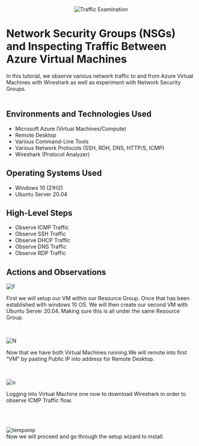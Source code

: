 <p align="center">
<img src="https://i.imgur.com/Ua7udoS.png" alt="Traffic Examination"/>
</p>

<h1>Network Security Groups (NSGs) and Inspecting Traffic Between Azure Virtual Machines</h1>
In this tutorial, we observe various network traffic to and from Azure Virtual Machines with Wireshark as well as experiment with Network Security Groups. <br />

<br>

<h2>Environments and Technologies Used</h2>

- Microsoft Azure (Virtual Machines/Compute)
- Remote Desktop
- Various Command-Line Tools
- Various Network Protocols (SSH, RDH, DNS, HTTP/S, ICMP)
- Wireshark (Protocol Analyzer)

<h2>Operating Systems Used </h2>

- Windows 10 (21H2)
- Ubuntu Server 20.04

<h2>High-Level Steps</h2>

- Observe ICMP Traffic
- Observe SSH Traffic
- Observe DHCP Traffic
- Observe DNS Traffic
- Observe RDP Traffic

<h2>Actions and Observations</h2>

<p>

![F](https://github.com/Terry-Jackson/Network-Protocols/assets/155121596/94df29ac-c72c-4bcd-9f4f-8e5bf54f189a)


</p>
<p>
First we will setup our VM within our Resource Group. Once that has been established with windows 10 OS. We will then create our second VM with Ubuntu Server 20.04. Making sure this is all under the same Resource Group.
</p>
<br />

<p>

  ![N](https://github.com/Terry-Jackson/Network-Protocols/assets/155121596/96a39fee-46ab-485d-a66b-80c7580173f8)

</p>
<p>
Now that we have both Virtual Machines running.We will remote into first "VM" by pasting Public IP into address for Remote Desktop.

</p>
<br />

<p>

  ![o](https://github.com/Terry-Jackson/Network-Protocols/assets/155121596/c67282f7-a9d0-48a5-9a49-259a229bc705)
</p>
<p>
Logging into Virtual Machine one now to download Wireshark in order to observe ICMP Traffic flow.
</p>
<br />
<br>

![tempsnip](https://github.com/Terry-Jackson/Network-Protocols/assets/155121596/ea33432c-b2ce-4e49-b334-6e49ab23c6d4)
<br>
Now we will proceed and go through the setup wizard to install.
<br>
<br>


